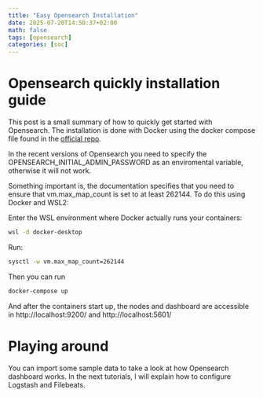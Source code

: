 ```yaml
---
title: "Easy Opensearch Installation"
date: 2025-07-20T14:50:37+02:00
math: false
tags: [opensearch]
categories: [soc]
---
```


# Opensearch quickly installation guide

This post is a small summary of how to quickly get started with Opensearch. The installation is done with Docker using the docker compose file found in the [official repo](https://github.com/opensearch-project/opensearch-build/tree/main/docker/release/dockercomposefiles).

In the recent versions of Opensearch you need to specify the OPENSEARCH_INITIAL_ADMIN_PASSWORD as an enviromental variable, otherwise it will not work.

Something important is, the documentation specifies that you need to ensure that vm.max_map_count is set to at least 262144. To do this using Docker and WSL2:

Enter the WSL environment where Docker actually runs your containers:

```bash
wsl -d docker-desktop
```

Run:

```bash
sysctl -w vm.max_map_count=262144
```

Then you can run 

```bash
docker-compose up
```

And after the containers start up, the nodes and dashboard are accessible in http://localhost:9200/ and http://localhost:5601/

# Playing around

You can import some sample data to take a look at how Opensearch dashboard works. In the next tutorials, I will explain how to configure Logstash and Filebeats.
